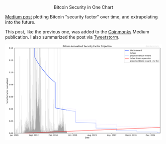 <center> <p id="title">Bitcoin Security in One Chart</p> </center>

[Medium post](https://medium.com/coinmonks/bitcoin-security-in-one-chart-694ee3ed8c2d) plotting Bitcoin "security factor" over time, and extrapolating into the future.

This post, like the previous one, was added to the [Coinmonks](https://medium.com/coinmonks) Medium publication. 
I also summarized the post via [Tweetstorm](https://twitter.com/jordanmmck/status/1042074859977592833).

<img src="/public/images/security_factor.png" alt="security factor chart"/>
